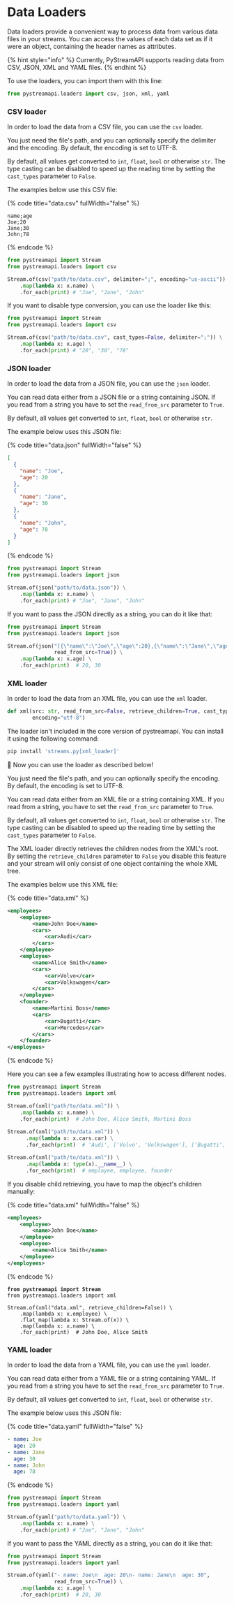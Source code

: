 # Data Loaders

Data loaders provide a convenient way to process data from various data files in your streams. You can access the values of each data set as if it were an object, containing the header names as attributes.

{% hint style="info" %}
Currently, PyStreamAPI supports reading data from CSV, JSON, XML and YAML files.
{% endhint %}

To use the loaders, you can import them with this line:

```python
from pystreamapi.loaders import csv, json, xml, yaml
```

### CSV loader

In order to load the data from a CSV file, you can use the `csv` loader.

You just need the file's path, and you can optionally specify the delimiter and the encoding. By default, the encoding is set to UTF-8.&#x20;

By default, all values get converted to `int`, `float`, `bool` or otherwise `str`. The type casting can be disabled to speed up the reading time by setting the `cast_types` parameter to `False`.

The examples below use this CSV file:

{% code title="data.csv" fullWidth="false" %}
```csv
name;age
Joe;20
Jane;30
John;78
```
{% endcode %}

```python
from pystreamapi import Stream
from pystreamapi.loaders import csv

Stream.of(csv("path/to/data.csv", delimiter=";", encoding="us-ascii")) \
    .map(lambda x: x.name) \
    .for_each(print) # "Joe", "Jane", "John"
```

If you want to disable type conversion, you can use the loader like this:

```python
from pystreamapi import Stream
from pystreamapi.loaders import csv

Stream.of(csv("path/to/data.csv", cast_types=False, delimiter=";")) \
    .map(lambda x: x.age) \
    .for_each(print) # "20", "30", "78"
```

### JSON loader

In order to load the data from a JSON file, you can use the `json` loader.

You can read data either from a JSON file or a string containing JSON. If you read from a string you have to set the `read_from_src` parameter to `True`.

By default, all values get converted to `int`, `float`, `bool` or otherwise `str`.&#x20;

The example below uses this JSON file:

{% code title="data.json" fullWidth="false" %}
```json
[
  {
    "name": "Joe",
    "age": 20
  },
  {
    "name": "Jane",
    "age": 30
  },
  {
    "name": "John",
    "age": 78
  }
]
```
{% endcode %}

```python
from pystreamapi import Stream
from pystreamapi.loaders import json

Stream.of(json("path/to/data.json")) \
    .map(lambda x: x.name) \
    .for_each(print) # "Joe", "Jane", "John"
```

If you want to pass the JSON directly as a string, you can do it like that:

```python
from pystreamapi import Stream
from pystreamapi.loaders import json

Stream.of(json("[{\"name\":\"Joe\",\"age\":20},{\"name\":\"Jane\",\"age\":30}]", 
               read_from_src=True)) \
    .map(lambda x: x.age) \
    .for_each(print)  # 20, 30
```

### XML loader

In order to load the data from an XML file, you can use the `xml` loader.

```python
def xml(src: str, read_from_src=False, retrieve_children=True, cast_types=True,
        encoding="utf-8")
```

The loader isn't included in the core version of pystreamapi. You can install it using the following command:

```bash
pip install 'streams.py[xml_loader]'
```

:tada: Now you can use the loader as described below!

You just need the file's path, and you can optionally specify the encoding. By default, the encoding is set to UTF-8.&#x20;

You can read data either from an XML file or a string containing XML. If you read from a string, you have to set the `read_from_src` parameter to `True`.

By default, all values get converted to `int`, `float`, `bool` or otherwise `str`. The type casting can be disabled to speed up the reading time by setting the `cast_types` parameter to `False`.

The XML loader directly retrieves the children nodes from the XML's root. By setting the `retrieve_children` parameter to `False` you disable this feature and your stream will only consist of one object containing the whole XML tree.

The examples below use this XML file:

{% code title="data.xml" %}
```xml
<employees>
    <employee>
        <name>John Doe</name>
        <cars>
            <car>Audi</car>
        </cars>
    </employee>
    <employee>
        <name>Alice Smith</name>
        <cars>
            <car>Volvo</car>
            <car>Volkswagen</car>
        </cars>
    </employee>
    <founder>
        <name>Martini Boss</name>
        <cars>
            <car>Bugatti</car>
            <car>Mercedes</car>
        </cars>
    </founder>
</employees>
```
{% endcode %}

Here you can see a few examples illustrating how to access different nodes.

```python
from pystreamapi import Stream
from pystreamapi.loaders import xml

Stream.of(xml("path/to/data.xml")) \
    .map(lambda x: x.name) \
    .for_each(print)  # John Doe, Alice Smith, Martini Boss
    
Stream.of(xml("path/to/data.xml")) \
      .map(lambda x: x.cars.car) \
      .for_each(print)  # 'Audi', ['Volvo', 'Volkswagen'], ['Bugatti', 'Mercedes']

Stream.of(xml("path/to/data.xml")) \
      .map(lambda x: type(x).__name__) \
      .for_each(print)  # employee, employee, founder
```

If you disable child retrieving, you have to map the object's children manually:

{% code title="data.xml" fullWidth="false" %}
```xml
<employees>
    <employee>
        <name>John Doe</name>
    </employee>
    <employee>
        <name>Alice Smith</name>
    </employee>
</employees>
```
{% endcode %}

<pre class="language-python"><code class="lang-python"><strong>from pystreamapi import Stream
</strong>from pystreamapi.loaders import xml

Stream.of(xml("data.xml", retrieve_children=False)) \
    .map(lambda x: x.employee) \
    .flat_map(lambda x: Stream.of(x)) \
    .map(lambda x: x.name) \
    .for_each(print)  # John Doe, Alice Smith
</code></pre>

### YAML loader

In order to load the data from a YAML file, you can use the `yaml` loader.

You can read data either from a YAML file or a string containing YAML. If you read from a string you have to set the `read_from_src` parameter to `True`.

By default, all values get converted to `int`, `float`, `bool` or otherwise `str`.&#x20;

The example below uses this JSON file:

{% code title="data.yaml" fullWidth="false" %}
```yaml
- name: Joe
  age: 20
- name: Jane
  age: 30
- name: John
  age: 78
```
{% endcode %}

```python
from pystreamapi import Stream
from pystreamapi.loaders import yaml

Stream.of(yaml("path/to/data.yaml")) \
    .map(lambda x: x.name) \
    .for_each(print) # "Joe", "Jane", "John"
```

If you want to pass the YAML directly as a string, you can do it like that:

```python
from pystreamapi import Stream
from pystreamapi.loaders import yaml

Stream.of(yaml("- name: Joe\n  age: 20\n- name: Jane\n  age: 30", 
               read_from_src=True)) \
    .map(lambda x: x.age) \
    .for_each(print)  # 20, 30
```

